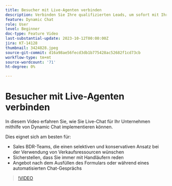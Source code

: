 ```yaml
---
title: Besucher mit Live-Agenten verbinden
description: Verbinden Sie Ihre qualifizierten Leads, um sofort mit Ihren Vertriebsmitarbeitern zu interagieren.
feature: Dynamic Chat
role: User
level: Beginner
doc-type: Feature Video
last-substantial-update: 2023-10-12T00:00:00Z
jira: KT-14128
thumbnail: 3424828.jpeg
source-git-commit: d16a98ae56fecd3db1b775428ac52682f1cd73cb
workflow-type: tm+mt
source-wordcount: '71'
ht-degree: 0%

---
```



# Besucher mit Live-Agenten verbinden

In diesem Video erfahren Sie, wie Sie Live-Chat für Ihr Unternehmen mithilfe von Dynamic Chat implementieren können.

Dies eignet sich am besten für:

* Sales BDR-Teams, die einen selektiven und konservativen Ansatz bei der Verwendung von Verkaufsressourcen wünschen
* Sicherstellen, dass Sie immer mit Handläufern reden
* Angebot nach dem Ausfüllen des Formulars oder während eines automatisierten Chat-Gesprächs

>[!VIDEO](https://video.tv.adobe.com/v/3424828/?learn=on)
